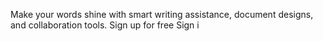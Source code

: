 Make your words shine with smart writing assistance, document designs, and collaboration tools. Sign up for free Sign i